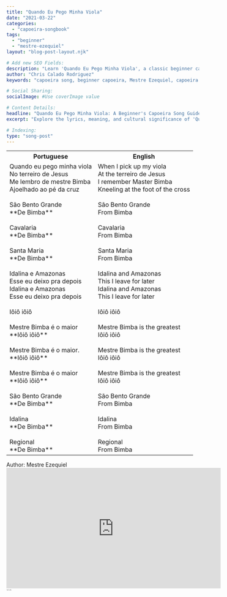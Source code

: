 ```yaml
---
title: "Quando Eu Pego Minha Viola"
date: "2021-03-22"
categories:
  - "capoeira-songbook"
tags:
  - "beginner"
  - "mestre-ezequiel"
layout: "blog-post-layout.njk"

# Add new SEO Fields:
description: "Learn 'Quando Eu Pego Minha Viola', a classic beginner capoeira song by Mestre Ezequiel. Lyrics, meaning, and cultural context explored."
author: "Chris Calado Rodriguez"
keywords: "capoeira song, beginner capoeira, Mestre Ezequiel, capoeira lyrics, capoeira music, Quando Eu Pego Minha Viola, learn capoeira song, traditional capoeira"

# Social Sharing:
socialImage: #Use coverImage value

# Content Details:
headline: "Quando Eu Pego Minha Viola: A Beginner's Capoeira Song Guide"
excerpt: "Explore the lyrics, meaning, and cultural significance of 'Quando Eu Pego Minha Viola', a fundamental capoeira song for beginners, attributed to Mestre Ezequiel."

# Indexing:
type: "song-post"
---
```



<table class="capoeira-table">
    <tr class="header-row">
        <th>Portuguese</th>
        <th>English</th>
    </tr>
    <tr>
        <td>Quando eu pego minha viola<br>
No terreiro de Jesus<br>
Me lembro de mestre Bimba<br>
Ajoelhado ao pé da cruz<br><br>
São Bento Grande<br>
**De Bimba**<br><br>
Cavalaria<br>
**De Bimba**<br><br>
Santa Maria<br>
**De Bimba**<br><br>
Idalina e Amazonas<br>
Esse eu deixo pra depois<br>
Idalina e Amazonas<br>
Esse eu deixo pra depois<br><br>
Iôiô iôiô<br><br>
Mestre Bimba é o maior<br>
**Iôiô iôiô**<br><br>
Mestre Bimba é o maior.<br>
**Iôiô iôiô**<br><br>
Mestre Bimba é o maior<br>
**Iôiô iôiô**<br><br>
São Bento Grande<br>
**De Bimba**<br><br>
Idalina<br>
**De Bimba**<br><br>
Regional<br>
**De Bimba**</td>
        <td>When I pick up my viola<br>
At the terreiro de Jesus<br>
I remember Master Bimba<br>
Kneeling at the foot of the cross<br><br>
São Bento Grande<br>
From Bimba<br><br>
Cavalaria<br>
From Bimba<br><br>
Santa Maria<br>
From Bimba<br><br>
Idalina and Amazonas<br>
This I leave for later<br>
Idalina and Amazonas<br>
This I leave for later<br><br>
Iôiô iôiô<br><br>
Mestre Bimba is the greatest<br>
Iôiô iôiô<br><br>
Mestre Bimba is the greatest<br>
Iôiô iôiô<br><br>
Mestre Bimba is the greatest<br>
Iôiô iôiô<br><br>
São Bento Grande<br>
From Bimba<br><br>
Idalina<br>
From Bimba<br><br>
Regional<br>
From Bimba</td>
    </tr>
</table>

<figcaption>
Author: Mestre Ezequiel
</figcaption>

<iframe width="560" height="315" src="https://www.youtube.com/embed/OgKtE-LqjlU" title="YouTube video player" frameborder="0" allow="accelerometer; autoplay; clipboard-write; encrypted-media; gyroscope; picture-in-picture" allowfullscreen></iframe>
```